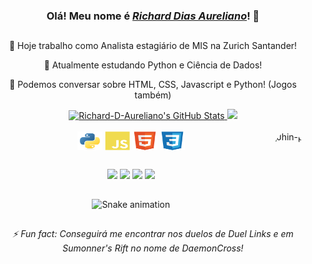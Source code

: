 <h3 align="center"> Olá! Meu nome é <a href="https://www.linkedin.com/in/richard-dias-aureliano-0a2790193/"><i>Richard Dias Aureliano</i></a>! 👋 </h3>

##

<p align="center"> 🔭 Hoje trabalho como Analista estagiário de MIS na Zurich Santander! </p>
<p align="center"> 🌱 Atualmente estudando Python e Ciência de Dados! </p>
<p align="center"> 💬 Podemos conversar sobre HTML, CSS, Javascript e Python! (Jogos também) </p>

<div align="center">
  <a href="https://github.com/Richard-D-Aureliano">
    <a href="https://awesome-github-stats.azurewebsites.net/index.html??cardType=github&theme=dracula">    <img height="150px" alt="Richard-D-Aureliano's GitHub Stats" src="https://awesome-github-stats.azurewebsites.net/user-stats/Richard-D-Aureliano?cardType=github&theme=dracula" />  </a>
  <img height="150px" src="https://github-readme-stats.vercel.app/api/top-langs/?username=Richard-D-Aureliano&layout=compact&langs_count=7&theme=dracula"/>
</div>
<div style="display: inline_block" align="center"><br>
    <img align="center" alt="Richard-Python" height="30" width="40" src="https://raw.githubusercontent.com/devicons/devicon/master/icons/python/python-original.svg">
  <img align="center" alt="Richard-Js" height="30" width="40" src="https://raw.githubusercontent.com/devicons/devicon/master/icons/javascript/javascript-plain.svg">
  <img align="center" alt="Richard-HTML" height="30" width="40" src="https://raw.githubusercontent.com/devicons/devicon/master/icons/html5/html5-original.svg">
  <img align="center" alt="Richard-CSS" height="30" width="40" src="https://raw.githubusercontent.com/devicons/devicon/master/icons/css3/css3-original.svg">
  <img align="right" alt="Jhin-pic" height="150" style="border-radius:100%;" src="https://ddragon.leagueoflegends.com/cdn/12.6.1/img/profileicon/4550.png">
</div>
  
  ##
 
<div align="center"> 
 <a href = "mailto:Richardd.aureliano@outlook.com"><img src="https://img.shields.io/badge/-Gmail-%23333?style=for-the-badge&logo=gmail&logoColor=white" target="_blank"></a> 
  <a href="https://www.linkedin.com/in/richard-dias-aureliano-0a2790193/" target="_blank"><img src="https://img.shields.io/badge/-LinkedIn-%230077B5?style=for-the-badge&logo=linkedin&logoColor=white" target="_blank"></a>
  <a href="https://www.instagram.com/rickey_ross/" target="_blank"><img src="https://img.shields.io/badge/-Instagram-%23E4405F?style=for-the-badge&logo=instagram&logoColor=white" target="_blank"></a>
  <a href = "https://twitter.com/daem0ncross"><img src="https://img.shields.io/badge/Twitter-1DA1F2?style=for-the-badge&logo=twitter&logoColor=white" target="_blank"></a>
</div>

##

<div align="center">
  
  ![Snake animation](https://github.com/Richard-D-Aureliano/Richard-D-Aureliano/blob/output/github-contribution-grid-snake.svg)
  
</div>

##
  
<h6 align="center">⚡ Fun fact: Conseguirá me encontrar nos duelos de Duel Links e em Sumonner's Rift no nome de DaemonCross!</h6>
